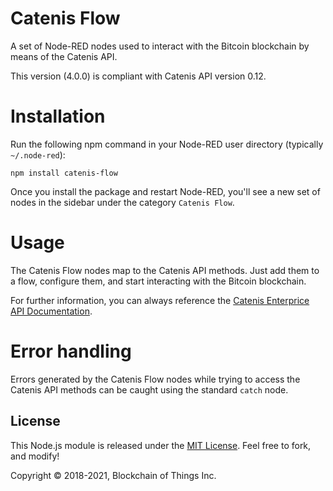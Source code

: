 # Catenis Flow

A set of Node-RED nodes used to interact with the Bitcoin blockchain by means of the Catenis API.

This version (4.0.0) is compliant with Catenis API version 0.12.

# Installation

Run the following npm command in your Node-RED user directory (typically `~/.node-red`):

```shell
npm install catenis-flow
```

Once you install the package and restart Node-RED, you'll see a new set of nodes in the sidebar under the category `Catenis Flow`.

# Usage

The Catenis Flow nodes map to the Catenis API methods. Just add them to a flow, configure them, and start interacting with the Bitcoin blockchain.

For further information, you can always reference the [Catenis Enterprice API Documentation](https://catenis.com/docs/api).

# Error handling

Errors generated by the Catenis Flow nodes while trying to access the Catenis API methods can be caught using the standard `catch` node.

## License

This Node.js module is released under the [MIT License](LICENSE). Feel free to fork, and modify!

Copyright © 2018-2021, Blockchain of Things Inc.
